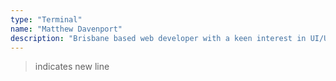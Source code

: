 ```yaml
---
type: "Terminal"
name: "Matthew Davenport" 
description: "Brisbane based web developer with a keen interest in UI/UX design. > "
---
```


> indicates new line 